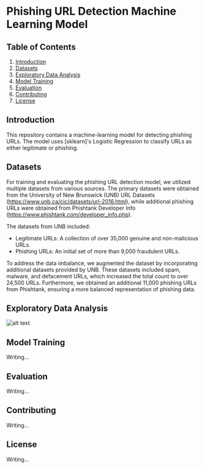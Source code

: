 # Phishing URL Detection Machine Learning Model

## Table of Contents
  1. [Introduction](#introduction)<br>
  2. [Datasets](#datasets)<br>
  3. [Exploratory Data Analysis](#eda)<br>
  4. [Model Training](#model-training)<br>
  5. [Evaluation](#evaluation)<br>
  6. [Contributing](#contributing)<br>
  7. [License](#license)

## <a name="introduction"></a> Introduction
This repository contains a machine-learning model for detecting phishing URLs. The model uses [sklearn]'s Logistic Regression to classify URLs as either legitimate or phishing.

## <a name="datasets"> Datasets
For training and evaluating the phishing URL detection model, we utilized multiple datasets from various sources. The primary datasets were obtained from the University of New Brunswick (UNB) URL Datasets (https://www.unb.ca/cic/datasets/url-2016.html), while additional phishing URLs were obtained from Phishtank Developer Info (https://www.phishtank.com/developer_info.php).

The datasets from UNB included:
 -  Legitimate URLs: A collection of over 35,000 genuine and non-malicious URLs.
 -  Phishing URLs: An initial set of more than 9,000 fraudulent URLs.

To address the data imbalance, we augmented the dataset by incorporating additional datasets provided by UNB. These datasets included spam, malware, and defacement URLs, which increased the total count to over 24,500 URLs. Furthermore, we obtained an additional 11,000 phishing URLs from Phishtank, ensuring a more balanced representation of phishing data.

## <a name="eda"> Exploratory Data Analysis
![alt text](http://url/to/img.png)

## <a name="model-training"> Model Training
Writing...

## <a name="evaluation"> Evaluation
Writing...

## <a name="contributing"> Contributing
Writing...

## <a name="license"> License
Writing...

